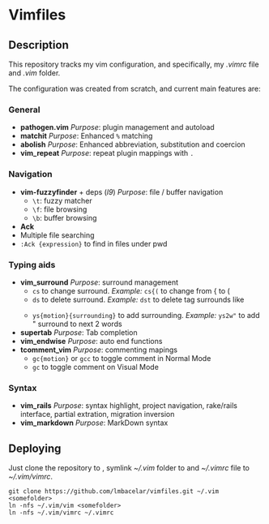# Vimfiles

## Description
This repository tracks my vim configuration, and specifically, my _.vimrc_ file and _.vim_ folder.

The configuration was created from scratch, and current main features are:

### General
* __pathogen.vim__
_Purpose_: plugin management and autoload
* __matchit__
_Purpose_: Enhanced `%` matching
* __abolish__
_Purpose_: Enhanced abbreviation, substitution and coercion
* __vim_repeat__
_Purpose_: repeat plugin mappings with `.`

### Navigation
* __vim-fuzzyfinder__ + deps (_l9_)
_Purpose_: file / buffer navigation
  * `\t`: fuzzy matcher
  * `\f`: file browsing
  * `\b`: buffer browsing
* __Ack__
 * Multiple file searching
  * `:Ack {expression}` to find in files under pwd

### Typing aids
* __vim_surround__
_Purpose_: surround management
  * `cs` to change surround. _Example:_ `cs{(` to change from { to (
  * `ds` to delete surround. _Example:_ `dst` to delete tag surrounds like <p></p>
  * `ys{motion}{surrounding}` to add surrounding. _Example:_ `ys2w"` to add " surround to next 2 words
* __supertab__
_Purpose_: Tab completion
* __vim_endwise__
_Purpose_: auto end functions
* __tcomment_vim__
_Purpose_: commenting mapings
  * `gc{motion}` or `gcc` to toggle comment in Normal Mode
  * `gc` to toggle comment on Visual Mode

### Syntax
* __vim_rails__
_Purpose_: syntax highlight, project navigation, rake/rails interface, partial extration, migration inversion
* __vim_markdown__
_Purpose_: MarkDown syntax

## Deploying
Just clone the repository to <somefolder>, symlink _~/.vim_ folder to <somefolder> and _~/.vimrc_ file to _~/.vim/vimrc_.

    git clone https://github.com/lmbacelar/vimfiles.git ~/.vim <somefolder>
    ln -nfs ~/.vim/vim <somefolder>
    ln -nfs ~/.vim/vimrc ~/.vimrc

